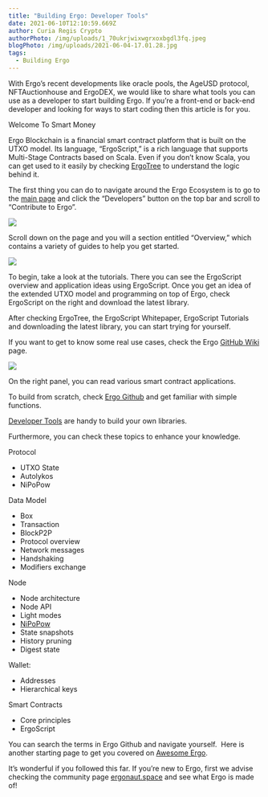 ```yaml
---
title: "Building Ergo: Developer Tools"
date: 2021-06-10T12:10:59.669Z
author: Curia Regis Crypto
authorPhoto: /img/uploads/1_70ukrjwixwgrxoxbgdl3fq.jpeg
blogPhoto: /img/uploads/2021-06-04-17.01.28.jpg
tags:
  - Building Ergo
---
```

With Ergo’s recent developments like oracle pools, the AgeUSD protocol, NFTAuctionhouse and ErgoDEX, we would like to share what tools you can use as a developer to start building Ergo. If you’re a front-end or back-end developer and looking for ways to start coding then this article is for you.


Welcome To Smart Money

Ergo Blockchain is a financial smart contract platform that is built on the UTXO model. Its language, “ErgoScript,” is a rich language that supports Multi-Stage Contracts based on Scala. Even if you don’t know Scala, you can get used to it easily by checking [ErgoTree](https://ergoplatform.org/docs/ErgoTree.pdf) to understand the logic behind it.

The first thing you can do to navigate around the Ergo Ecosystem is to go to the [main page](https://ergoplatform.org/en/) and click the “Developers” button on the top bar and scroll to “Contribute to Ergo”.

![](https://lh3.googleusercontent.com/ipCScaiQw9JvZ8fDucFPU66fu0LQLjplzFmlPyNwR3sVwgxLGyyD_UhOBToderalVThzet1QX6YLTQ3A92UXD4gC6sFXTp36FTPwULberD9roawwJWWZLxeDb_hOizZxV8aMyvqn)



Scroll down on the page and you will a section entitled “Overview,” which contains a variety of guides to help you get started.



![](https://lh4.googleusercontent.com/kSXs9M1j4yYJjyV0DLjd-1rahQfaQqcidfGdFtr8AW6AnaA4I7M2A2IcpZXHJy93u6Cx08aYc-qM42xGoa6VcQnlVnWsRLjdHzUY31Knn6kbljevoDS6lA4knC-uwvn4vleuJXD_)

To begin, take a look at the tutorials. There you can see the ErgoScript overview and application ideas using ErgoScript. Once you get an idea of the extended UTXO model and programming on top of Ergo, check ErgoScript on the right and download the latest library.



After checking ErgoTree, the ErgoScript Whitepaper, ErgoScript Tutorials and downloading the latest library, you can start trying for yourself. 



If you want to get to know some real use cases, check the Ergo [GitHub Wiki](https://github.com/ergoplatform/ergo/wiki) page.



![](https://lh6.googleusercontent.com/OkHl6IZYKJWcMo0bFKV1tfTKiYFwOcQZ94PY_8-X37fXHb6GUUR4_YYuO4QzghF973j77bw31TWPnmLh9MnGKOqtsV7QO8M8S3_myN8_5kYA2JZZDh4vrsiya1hVZ66HZo0yzVNv)

On the right panel, you can read various smart contract applications. 

To build from scratch, check [Ergo Github](https://github.com/ergoplatform/ergo) and get familiar with simple functions.

[Developer Tools](https://github.com/ergoplatform/ergo/wiki/Developer-tools) are handy to build your own libraries.

Furthermore, you can check these topics to enhance your knowledge.

Protocol
* UTXO State
* Autolykos
* NiPoPow

Data Model
* Box
* Transaction
* BlockP2P
* Protocol overview
* Network messages
* Handshaking
* Modifiers exchange

Node
* Node architecture
* Node API
* Light modes
* [NiPoPow](https://nipopows.com/)
* State snapshots
* History pruning
* Digest state

Wallet:
* Addresses
* Hierarchical keys

Smart Contracts
* Core principles
* ErgoScript

You can search the terms in Ergo Github and navigate yourself.  Here is another starting page to get you covered on [Awesome Ergo](https://github.com/ergoplatform/awesome-ergo).


It’s wonderful if you followed this far. If you’re new to Ergo, first we advise checking the community page [ergonaut.space](https://ergonaut.space/) and see what Ergo is made of!